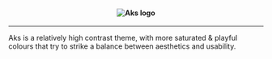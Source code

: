 <h4 align="center">
    <img src="./aks.png" alt="Aks logo"/>
</h4>

<hr>

Aks is a relatively high contrast theme, with more saturated & playful colours that try to strike a balance between aesthetics and usability.
